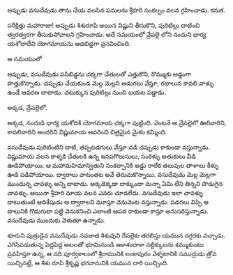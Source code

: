 ﻿అప్పుడు వసుదేవుడు తాను చేయ వలసిన పనులను శ్రీహరి సంకల్పం వలన గ్రహించాడు. కనుక. 

పరీక్షిత్తు మహారాజా! అప్పుడు శిశురూపి అయిన విష్ణుని తీసుకొని, పురిటిల్లు దాటించి త్వరత్వరగా తీసుకుపోవాలని గ్రహించాడు. అదే సమయంలో వ్రేపల్లె లోని నందుని భార్య యశోదాదేవి యోగమాయను ఆడబిడ్డగా ప్రసవించింది. 

ఆ సమయంలో 

అప్పుడు, వసుదేవుడు పసిబిడ్డను చక్కగా చేతులతో ఎత్తుకొని, రొమ్ముకు అడ్డంగా హత్తుకొన్నాడు. చప్పుడు చేయకుండ మెల్ల మెల్లని అడుగలు వేస్తూ, గభాలున కావలి వాళ్ళు ఉండే ఆవరణ దాటాడు. చటుక్కున పురిటిల్లు నుంచి బయట పడ్డాడు. 

అక్కడ, వ్రేపల్లెలో. 

అక్కడ, నందుడి భార్య యశోదకి యోగమాయ చక్కగా పుట్టింది. వెంటనే ఆ వ్రేపల్లెలో ఊరివారిని, కావలివారిని అందరిని విష్ణుమాయ ఆవరించి చిత్రమైన మైకం కమ్మింది. 

వసుదేవుడు పురిటింటిని దాటి, తప్పటడగులు వేస్తూ చడి చప్పుడు కాకుండా వస్తున్నాడు. విష్ణుమాయ వలన కాళ్ళకి చేతులకి ఉన్న ఇనపగొలుసులు, సంకెళ్ళు అతుకులు వీడి ఊడిపోయాయి. ఆ మహామహిమాన్వితుని సంకల్పానికి అడ్డు రాలేక తలుపుల తాళాలు కీళ్ళు ఊడి పడిపోయాయి. ద్వారాలు వాటంతట అవే తెరుచుకొన్నాయి. వసుదేవుడు మెల్ల మెల్లగా ముందున్న చావళ్ళు అన్ని దాటాడు. అక్కడెక్కడా దాక్కుందా మన్నా ఏమి లేని తిన్నని పొడుగైన చావళ్ళు. అయినా శ్రీహరి మాయ వలన ఎవరు చూడలేదు. వసుదేవుడు ఇలా చావళ్ళు దాటుతుంటే ఆదిశేషుడు ఆ ద్వారాలని మూస్తూ వెనువెంట వస్తున్నాడు. పడగలు విప్పి ఆ బాలునికి గొడుగులా పట్టి వెనుకనించి ఎలాంటి ఆపద రాకుండా కాస్తూ అనుసరిస్తున్నాడు. వసుదేవుడు ముందుకు వెళుతూ ఉన్నాడు. 

శూరుని పుత్రుడైన వసుదేవుడు నవజాత శిశువుని రేపల్లెకు తరలిస్తు యమున దగ్గరకు వచ్చాడు. ఎగిసిపడుతున్న పెద్దపెద్ద అలలతో భూమినుండి ఆకాశందాకా నల్దిక్కులను కమ్ముకుంటు ప్రవహిస్తూ ఉన్న, ఆ నది పూర్వకాలంలో శ్రీరామునికి లంకాపురం వెళ్ళటానికి సముద్రుడు త్రోవ యిచ్చినట్లే, ఆ శిశు రూపి శ్రీకృష్ణ భగవానునికి యమున దారి యిచ్చింది. 

